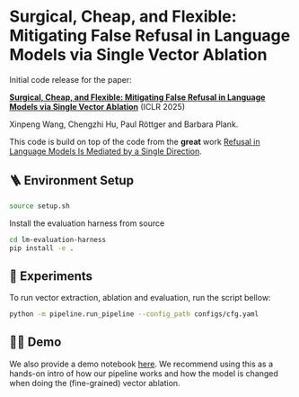 # Surgical, Cheap, and Flexible: Mitigating False Refusal in Language Models via Single Vector Ablation

Initial code release for the paper:

**[Surgical, Cheap, and Flexible: Mitigating False Refusal in Language Models via Single Vector Ablation](https://arxiv.org/abs/2410.03415)** (ICLR 2025)

Xinpeng Wang, Chengzhi Hu, Paul Röttger and Barbara Plank. 

This code is build on top of the code from the **great** work [Refusal in Language Models Is Mediated by a Single Direction](https://github.com/andyrdt/refusal_direction).

## 🪜 Environment Setup 
```bash
source setup.sh
```
Install the evaluation harness from source

```bash
cd lm-evaluation-harness
pip install -e .
``` 


## 🔭 Experiments 
To run vector extraction, ablation and evaluation, run the script bellow:

```bash
python -m pipeline.run_pipeline --config_path configs/cfg.yaml
```

## 🏄‍♂️ Demo 
We also provide a demo notebook [here](demo.ipynb). We recommend using this as a hands-on intro of how our pipeline works and how the model is changed when doing the (fine-grained) vector ablation.

